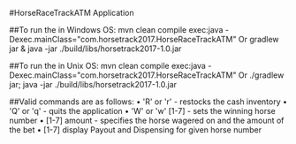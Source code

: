 #HorseRaceTrackATM Application

##To run the in Windows OS: 
	mvn clean compile exec:java -Dexec.mainClass="com.horsetrack2017.HorseRaceTrackATM"
	Or 
	gradlew jar & java -jar ./build/libs/horsetrack2017-1.0.jar

##To run the in Unix OS:
	mvn clean compile exec:java -Dexec.mainClass="com.horsetrack2017.HorseRaceTrackATM"
	Or
	./gradlew jar; java -jar ./build/libs/horsetrack2017-1.0.jar

##Valid commands are as follows:
• 'R' or 'r' - restocks the cash inventory
• 'Q' or 'q' - quits the application
• 'W' or 'w' [1-7] - sets the winning horse number
• [1-7] amount - specifies the horse wagered on and the amount of the bet
• [1-7] display Payout and Dispensing for given horse number
